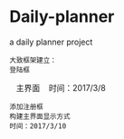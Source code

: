 # Daily-planner
a daily planner project

    大致框架建立：
    登陆框
    主界面
    时间：2017/3/8
    
    添加注册框
    构建主界面显示方式
    时间：2017/3/10
